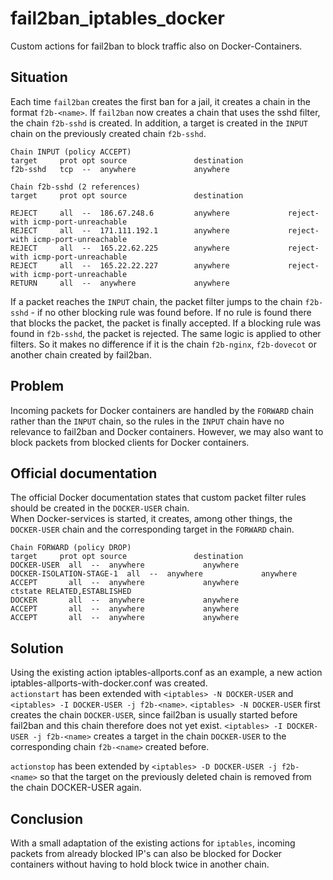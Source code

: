 # fail2ban_iptables_docker
Custom actions for fail2ban to block traffic also on Docker-Containers.

## Situation
Each time `fail2ban` creates the first ban for a jail, it creates a chain in the format `f2b-<name>`. If `fail2ban` now creates a chain that uses the sshd filter, the chain `f2b-sshd` is created. In addition, a target is created in the `INPUT` chain on the previously created chain `f2b-sshd`.

```text
Chain INPUT (policy ACCEPT)
target     prot opt source               destination         
f2b-sshd   tcp  --  anywhere             anywhere

Chain f2b-sshd (2 references)
target     prot opt source               destination         

REJECT     all  --  186.67.248.6         anywhere             reject-with icmp-port-unreachable
REJECT     all  --  171.111.192.1        anywhere             reject-with icmp-port-unreachable
REJECT     all  --  165.22.62.225        anywhere             reject-with icmp-port-unreachable
REJECT     all  --  165.22.22.227        anywhere             reject-with icmp-port-unreachable
RETURN     all  --  anywhere             anywhere
```

If a packet reaches the `INPUT` chain, the packet filter jumps to the chain `f2b-sshd` - if no other blocking rule was found before. If no rule is found there that blocks the packet, the packet is finally accepted. If a blocking rule was found in `f2b-sshd`, the packet is rejected.
The same logic is applied to other filters. So it makes no difference if it is the chain `f2b-nginx`, `f2b-dovecot` or another chain created by fail2ban.

## Problem
Incoming packets for Docker containers are handled by the `FORWARD` chain rather than the `INPUT` chain, so the rules in the `INPUT` chain have no relevance to fail2ban and Docker containers. However, we may also want to block packets from blocked clients for Docker containers.

## Official documentation
The official Docker documentation states that custom packet filter rules should be created in the `DOCKER-USER` chain.  
When Docker-services is started, it creates, among other things, the `DOCKER-USER` chain and the corresponding target in the `FORWARD` chain.

```text
Chain FORWARD (policy DROP)
target     prot opt source               destination         
DOCKER-USER  all  --  anywhere             anywhere            
DOCKER-ISOLATION-STAGE-1  all  --  anywhere             anywhere            
ACCEPT       all  --  anywhere             anywhere             ctstate RELATED,ESTABLISHED
DOCKER       all  --  anywhere             anywhere            
ACCEPT       all  --  anywhere             anywhere            
ACCEPT       all  --  anywhere             anywhere
```

## Solution
Using the existing action iptables-allports.conf as an example, a new action iptables-allports-with-docker.conf was created.  
`actionstart` has been extended with `<iptables> -N DOCKER-USER` and `<iptables> -I DOCKER-USER -j f2b-<name>`. `<iptables> -N DOCKER-USER` first creates the chain `DOCKER-USER`, since fail2ban is usually started before fail2ban and this chain therefore does not yet exist. `<iptables> -I DOCKER-USER -j f2b-<name>` creates a target in the chain `DOCKER-USER` to the corresponding chain `f2b-<name>` created before.  
  
`actionstop` has been extended by `<iptables> -D DOCKER-USER -j f2b-<name>` so that the target on the previously deleted chain is removed from the chain DOCKER-USER again.

## Conclusion
With a small adaptation of the existing actions for `iptables`, incoming packets from already blocked IP's can also be blocked for Docker containers without having to hold block twice in another chain.
